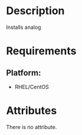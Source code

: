 Description
===========
Installs analog

Requirements
============

## Platform:
* RHEL/CentOS

Attributes
==========
There is no attribute.


